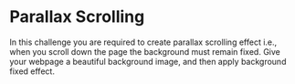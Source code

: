 # Parallax Scrolling
In this challenge you are required to create parallax scrolling 
effect i.e., when you scroll down the page the background must 
remain fixed. Give your webpage a beautiful background image,
and then apply background fixed effect.

